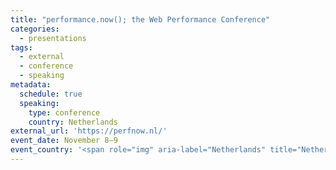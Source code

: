 ```yaml
---
title: "performance.now(); the Web Performance Conference"
categories:
  - presentations
tags:
  - external
  - conference
  - speaking
metadata:
  schedule: true
  speaking:
    type: conference
    country: Netherlands
external_url: 'https://perfnow.nl/'
event_date: November 8–9
event_country: '<span role="img" aria-label="Netherlands" title="Netherlands">🇳🇱</span>'
---
```

